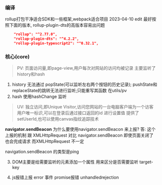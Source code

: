 ### 编译

rollup打包干净适合SDK和一些框架,webpack适合项目
2023-04-10 edit
最好按照下面的版本, rollup-plugin-dts的高版本容易出问题
```json
    "rollup": "^2.77.0",
    "rollup-plugin-dts": "^4.2.2",
    "rollup-plugin-typescript2": "^0.32.1",
```

### 核心(core)
>PV: 页面访问量,即page-view,用户每次对网站的访问均被记录
主要监听了history和hash
1. history 无法通过 popState(可以监听左右两个按钮的历史记录); pushState和replaceState的跳转无法进行监听;只能重写其函数 在utils/pv
2. hash 使用hashChange 监听


> UV: 独立访问,即Unique Visitor,访问您网站的一台电脑客户端为一个访客
用户唯一标识,可以在登录后通过接口返回的id 进行设置值 提供了setUserId,也可以使用canvas指纹追踪技术

**navigator.sendBeacon**
为什么要使用navigator.sendBeacon 来上报?
答: 这个上报的机制 跟 XMLHttpRequest 对比  navigator.sendBeacon 即使页面关闭了 也会完成请求 而XMLHttpRequest 不一定

navigation.sendBeacon 的类型是ping

3. DOM主要是给需要监听的元素添加一个属性 用来区分是否需要监听 target-key

4. js报错上报 error 事件  promise报错 unhandledrejection
